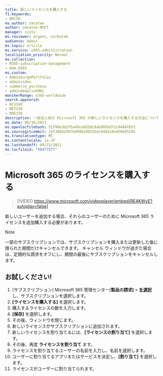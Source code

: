 ```yaml
---
title: 新しいライセンスを購入する
f1.keywords:
- NOCSH
ms.author: cmcatee
author: cmcatee-MSFT
manager: scotv
ms.reviewer: argani, nicholak
audience: Admin
ms.topic: article
ms.service: o365-administration
localization_priority: Normal
ms.collection:
- M365-subscription-management
- Adm_O365
ms.custom:
- AdminSurgePortfolio
- adminvideo
- commerce_purchase
- admindeeplinkMAC
monikerRange: o365-worldwide
search.appverid:
- BCS160
- MET150
- MOE150
description: 一般法人向け Microsoft 365 の新しいライセンスを購入する方法について説明します。
ms.date: 09/16/2021
ms.openlocfilehash: 51f90e3d2f5a49ce8d20c0ab905bd72c0494f653
ms.sourcegitcommit: 1ef30b82d97bd998149235dc69d3c0e450e95285
ms.translationtype: MT
ms.contentlocale: ja-JP
ms.lasthandoff: 09/22/2021
ms.locfileid: "59477577"
---
```

# <a name="buy-microsoft-365-licenses"></a>Microsoft 365 のライセンスを購入する

> [!VIDEO https://www.microsoft.com/videoplayer/embed/RE4KWvE?autoplay=false]

新しいユーザーを追加する場合、それらのユーザーのために Microsoft 365 ライセンスを追加購入する必要があります。

> [!NOTE]
> 一部のサブスクリプションでは、サブスクリプションを購入または更新した後に限られた期間だけキャンセルできます。 キャンセル ウィンドウが過ぎた場合は、定期的な請求をオフにし、期間の最後にサブスクリプションをキャンセルします。

## <a name="try-it"></a>お試しください!

1. [サブスクリプション] Microsoft 365 管理センター[**製品の請求]**  >  <a href="https://go.microsoft.com/fwlink/p/?linkid=842054" target="_blank">**を選択**</a>し、サブスクリプションを選択します。
1. **[ライセンスを購入する]** を選択します。
1. 購入するライセンスの数を入力します。
1. **[保存]** を選択します。
1. その後、ウィンドウを閉じます。
1. 新しいライセンスがサブスクリプションに追加されます。
1. 新しいライセンスを割り当てるには、**[ライセンスの割り当て]** を選択します。
1. その後、再度 **ライセンスを割り当て** ます。
1. ライセンスを割り当てるユーザーの名前を入力し、名前を選択します。
1. ユーザーに割り当てるアプリまたはサービスを決定し、**[割り当て]** を選択します。
1. ライセンスがユーザーに割り当てられます。